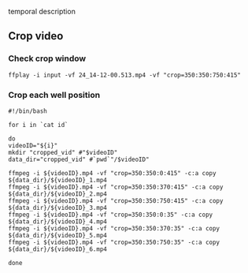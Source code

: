 temporal description

## Crop video
### Check crop window
`ffplay -i input -vf 24_14-12-00.513.mp4 -vf "crop=350:350:750:415"`

### Crop each well position
```
#!/bin/bash

for i in `cat id`

do
videoID="${i}"
mkdir "cropped_vid" #"$videoID"
data_dir="cropped_vid" #`pwd`"/$videoID"

ffmpeg -i ${videoID}.mp4 -vf "crop=350:350:0:415" -c:a copy ${data_dir}/${videoID}_1.mp4
ffmpeg -i ${videoID}.mp4 -vf "crop=350:350:370:415" -c:a copy ${data_dir}/${videoID}_2.mp4
ffmpeg -i ${videoID}.mp4 -vf "crop=350:350:750:415" -c:a copy ${data_dir}/${videoID}_3.mp4
ffmpeg -i ${videoID}.mp4 -vf "crop=350:350:0:35" -c:a copy ${data_dir}/${videoID}_4.mp4
ffmpeg -i ${videoID}.mp4 -vf "crop=350:350:370:35" -c:a copy ${data_dir}/${videoID}_5.mp4
ffmpeg -i ${videoID}.mp4 -vf "crop=350:350:750:35" -c:a copy ${data_dir}/${videoID}_6.mp4

done
```
